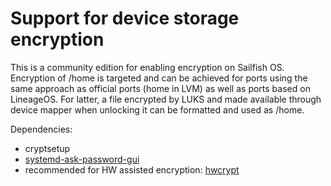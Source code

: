 # Support for device storage encryption

This is a community edition for enabling encryption on Sailfish
OS. Encryption of /home is targeted and can be achieved for ports
using the same approach as official ports (home in LVM) as well as
ports based on LineageOS. For latter, a file encrypted by LUKS and
made available through device mapper when unlocking it can be
formatted and used as /home.

Dependencies:
- cryptsetup
- [systemd-ask-password-gui](https://github.com/rinigus/systemd-ask-password-gui)
- recommended for HW assisted encryption: [hwcrypt](https://github.com/rinigus/hwcrypt)
